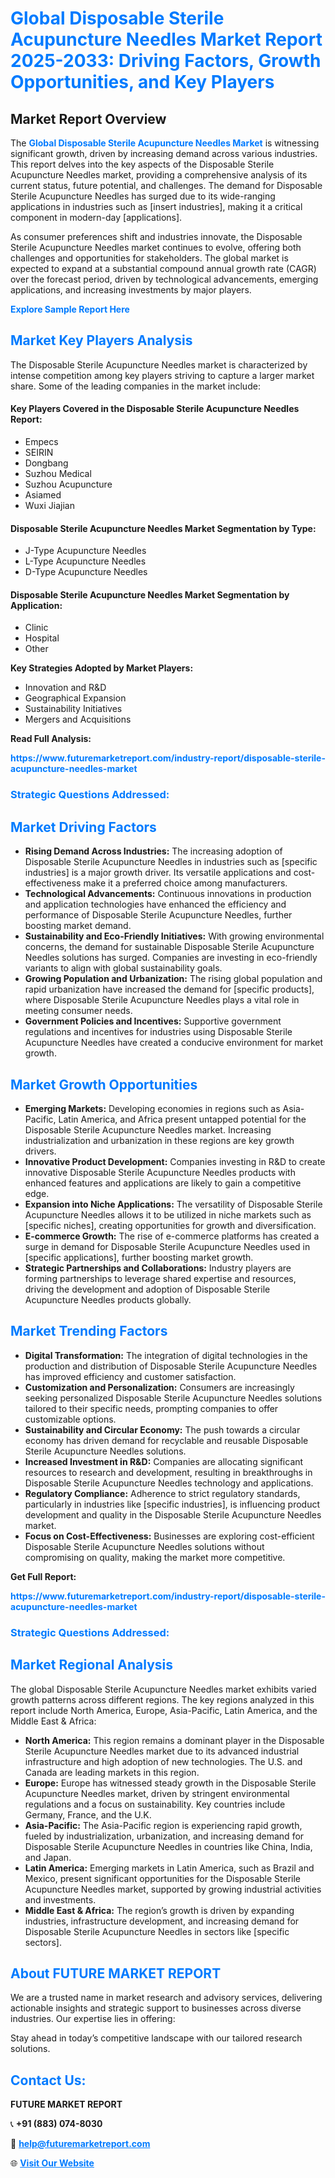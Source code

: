 <h1 style="color: #007BFF;">Global Disposable Sterile Acupuncture Needles Market Report 2025-2033: Driving Factors, Growth Opportunities, and Key Players</h1>

<section id="overview">
<h2>Market Report Overview</h2>
<p>The <a href="https://www.futuremarketreport.com/industry-report/disposable-sterile-acupuncture-needles-market" style="color: #007BFF; text-decoration: none;"><strong>Global Disposable Sterile Acupuncture Needles Market</strong></a> is witnessing significant growth, driven by increasing demand across various industries. This report delves into the key aspects of the Disposable Sterile Acupuncture Needles market, providing a comprehensive analysis of its current status, future potential, and challenges. The demand for Disposable Sterile Acupuncture Needles has surged due to its wide-ranging applications in industries such as [insert industries], making it a critical component in modern-day [applications].</p>
<p>As consumer preferences shift and industries innovate, the Disposable Sterile Acupuncture Needles market continues to evolve, offering both challenges and opportunities for stakeholders. The global market is expected to expand at a substantial compound annual growth rate (CAGR) over the forecast period, driven by technological advancements, emerging applications, and increasing investments by major players.</p>
</section>

<section id="overview">
<p><a href="https://www.futuremarketreport.com/request-sample/reportId=83791" style="color: #007BFF; text-decoration: none;"><strong>Explore Sample Report Here</strong></a></p>
</section>

<section id="key-players">
<h2 style="color: #007BFF;">Market Key Players Analysis</h2>
<p>The Disposable Sterile Acupuncture Needles market is characterized by intense competition among key players striving to capture a larger market share. Some of the leading companies in the market include:</p>
<h4>Key Players Covered in the Disposable Sterile Acupuncture Needles Report:</h4>
<ul><li>Empecs</li><li>SEIRIN</li><li>Dongbang</li><li>Suzhou Medical</li><li>Suzhou Acupuncture</li><li>Asiamed</li><li>Wuxi Jiajian</li></ul>
<h4>Disposable Sterile Acupuncture Needles Market Segmentation by Type:</h4>
<ul><li>J-Type Acupuncture Needles</li><li>L-Type Acupuncture Needles</li><li>D-Type Acupuncture Needles</li></ul>

<h4>Disposable Sterile Acupuncture Needles Market Segmentation by Application:</h4>
<ul><li>Clinic</li><li>Hospital</li><li>Other</li></ul>
<p><strong>Key Strategies Adopted by Market Players:</strong></p>
<ul>
<li>Innovation and R&D</li>
<li>Geographical Expansion</li>
<li>Sustainability Initiatives</li>
<li>Mergers and Acquisitions</li>
</ul>
</section>

<section>
<p><strong>Read Full Analysis: </strong></p><a href="https://www.futuremarketreport.com/industry-report/disposable-sterile-acupuncture-needles-market" style="color: #007BFF; text-decoration: none;"><strong>https://www.futuremarketreport.com/industry-report/disposable-sterile-acupuncture-needles-market</strong></a>
<h3 style="color: #007BFF;">Strategic Questions Addressed:</h3>
</section>

<section id="driving-factors">
<h2 style="color: #007BFF;">Market Driving Factors</h2>
<ul>
<li><strong>Rising Demand Across Industries:</strong> The increasing adoption of Disposable Sterile Acupuncture Needles in industries such as [specific industries] is a major growth driver. Its versatile applications and cost-effectiveness make it a preferred choice among manufacturers.</li>
<li><strong>Technological Advancements:</strong> Continuous innovations in production and application technologies have enhanced the efficiency and performance of Disposable Sterile Acupuncture Needles, further boosting market demand.</li>
<li><strong>Sustainability and Eco-Friendly Initiatives:</strong> With growing environmental concerns, the demand for sustainable Disposable Sterile Acupuncture Needles solutions has surged. Companies are investing in eco-friendly variants to align with global sustainability goals.</li>
<li><strong>Growing Population and Urbanization:</strong> The rising global population and rapid urbanization have increased the demand for [specific products], where Disposable Sterile Acupuncture Needles plays a vital role in meeting consumer needs.</li>
<li><strong>Government Policies and Incentives:</strong> Supportive government regulations and incentives for industries using Disposable Sterile Acupuncture Needles have created a conducive environment for market growth.</li>
</ul>
</section>

<section id="growth-opportunities">
<h2 style="color: #007BFF;">Market Growth Opportunities</h2>
<ul>
<li><strong>Emerging Markets:</strong> Developing economies in regions such as Asia-Pacific, Latin America, and Africa present untapped potential for the Disposable Sterile Acupuncture Needles market. Increasing industrialization and urbanization in these regions are key growth drivers.</li>
<li><strong>Innovative Product Development:</strong> Companies investing in R&D to create innovative Disposable Sterile Acupuncture Needles products with enhanced features and applications are likely to gain a competitive edge.</li>
<li><strong>Expansion into Niche Applications:</strong> The versatility of Disposable Sterile Acupuncture Needles allows it to be utilized in niche markets such as [specific niches], creating opportunities for growth and diversification.</li>
<li><strong>E-commerce Growth:</strong> The rise of e-commerce platforms has created a surge in demand for Disposable Sterile Acupuncture Needles used in [specific applications], further boosting market growth.</li>
<li><strong>Strategic Partnerships and Collaborations:</strong> Industry players are forming partnerships to leverage shared expertise and resources, driving the development and adoption of Disposable Sterile Acupuncture Needles products globally.</li>
</ul>
</section>

<section id="trending-factors">
<h2 style="color: #007BFF;">Market Trending Factors</h2>
<ul>
<li><strong>Digital Transformation:</strong> The integration of digital technologies in the production and distribution of Disposable Sterile Acupuncture Needles has improved efficiency and customer satisfaction.</li>
<li><strong>Customization and Personalization:</strong> Consumers are increasingly seeking personalized Disposable Sterile Acupuncture Needles solutions tailored to their specific needs, prompting companies to offer customizable options.</li>
<li><strong>Sustainability and Circular Economy:</strong> The push towards a circular economy has driven demand for recyclable and reusable Disposable Sterile Acupuncture Needles solutions.</li>
<li><strong>Increased Investment in R&D:</strong> Companies are allocating significant resources to research and development, resulting in breakthroughs in Disposable Sterile Acupuncture Needles technology and applications.</li>
<li><strong>Regulatory Compliance:</strong> Adherence to strict regulatory standards, particularly in industries like [specific industries], is influencing product development and quality in the Disposable Sterile Acupuncture Needles market.</li>
<li><strong>Focus on Cost-Effectiveness:</strong> Businesses are exploring cost-efficient Disposable Sterile Acupuncture Needles solutions without compromising on quality, making the market more competitive.</li>
</ul>
</section>

<section>
<p><strong>Get Full Report: </strong></p><a href="https://www.futuremarketreport.com/industry-report/disposable-sterile-acupuncture-needles-market" style="color: #007BFF; text-decoration: none;"><strong>https://www.futuremarketreport.com/industry-report/disposable-sterile-acupuncture-needles-market</strong></a>
<h3 style="color: #007BFF;">Strategic Questions Addressed:</h3>
</section>


<section id="regional-analysis">
<h2 style="color: #007BFF;">Market Regional Analysis</h2>
<p>The global Disposable Sterile Acupuncture Needles market exhibits varied growth patterns across different regions. The key regions analyzed in this report include North America, Europe, Asia-Pacific, Latin America, and the Middle East & Africa:</p>
<ul>
<li><strong>North America:</strong> This region remains a dominant player in the Disposable Sterile Acupuncture Needles market due to its advanced industrial infrastructure and high adoption of new technologies. The U.S. and Canada are leading markets in this region.</li>
<li><strong>Europe:</strong> Europe has witnessed steady growth in the Disposable Sterile Acupuncture Needles market, driven by stringent environmental regulations and a focus on sustainability. Key countries include Germany, France, and the U.K.</li>
<li><strong>Asia-Pacific:</strong> The Asia-Pacific region is experiencing rapid growth, fueled by industrialization, urbanization, and increasing demand for Disposable Sterile Acupuncture Needles in countries like China, India, and Japan.</li>
<li><strong>Latin America:</strong> Emerging markets in Latin America, such as Brazil and Mexico, present significant opportunities for the Disposable Sterile Acupuncture Needles market, supported by growing industrial activities and investments.</li>
<li><strong>Middle East & Africa:</strong> The region’s growth is driven by expanding industries, infrastructure development, and increasing demand for Disposable Sterile Acupuncture Needles in sectors like [specific sectors].</li>
</ul>
</section>

<footer>
<h2 style="color: #007BFF;">About FUTURE MARKET REPORT</h2>
<p>We are a trusted name in market research and advisory services, delivering actionable insights and strategic support to businesses across diverse industries. Our expertise lies in offering:</p>

<p>Stay ahead in today’s competitive landscape with our tailored research solutions.</p>

<h2 style="color: #007BFF;">Contact Us:</h2>
<p><strong>FUTURE MARKET REPORT</strong></p>
<p>📞 <strong>+91 (883) 074-8030</strong></p>
<p>📧 <strong><a href="mailto:help@futuremarketreport.com" style="color: #007BFF;">help@futuremarketreport.com</a></strong></p>
<p>🌐 <strong><a href="https://www.futuremarketreport.com/" style="color: #007BFF;">Visit Our Website</a></strong></p>
</footer>